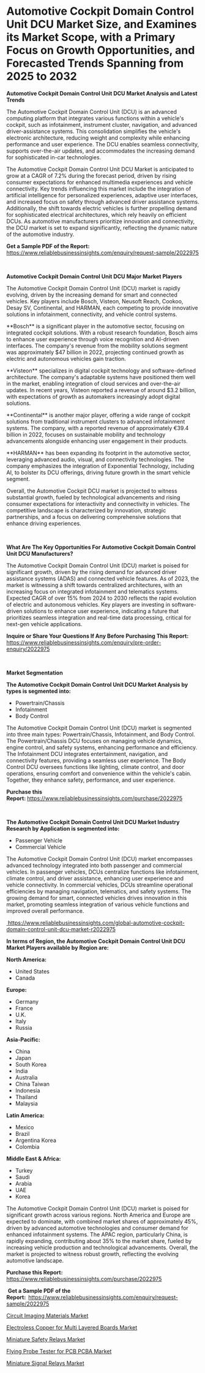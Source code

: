 <p><h1>Automotive Cockpit Domain Control Unit DCU Market Size, and Examines its Market Scope, with a Primary Focus on Growth Opportunities, and Forecasted Trends Spanning from 2025 to 2032</h1></p><p><strong>Automotive Cockpit Domain Control Unit DCU Market Analysis and Latest Trends</strong></p>
<p><p>The Automotive Cockpit Domain Control Unit (DCU) is an advanced computing platform that integrates various functions within a vehicle's cockpit, such as infotainment, instrument cluster, navigation, and advanced driver-assistance systems. This consolidation simplifies the vehicle's electronic architecture, reducing weight and complexity while enhancing performance and user experience. The DCU enables seamless connectivity, supports over-the-air updates, and accommodates the increasing demand for sophisticated in-car technologies.</p><p>The Automotive Cockpit Domain Control Unit DCU Market is anticipated to grow at a CAGR of 7.2% during the forecast period, driven by rising consumer expectations for enhanced multimedia experiences and vehicle connectivity. Key trends influencing this market include the integration of artificial intelligence for personalized experiences, adaptive user interfaces, and increased focus on safety through advanced driver assistance systems. Additionally, the shift towards electric vehicles is further propelling demand for sophisticated electrical architectures, which rely heavily on efficient DCUs. As automotive manufacturers prioritize innovation and connectivity, the DCU market is set to expand significantly, reflecting the dynamic nature of the automotive industry.</p></p>
<p><strong>Get a Sample PDF of the Report:&nbsp;</strong> <a href="https://www.reliablebusinessinsights.com/enquiry/request-sample/2022975?utm_campaign=1121&utm_medium=2&utm_source=Github&utm_content=ia&utm_term=29032025&utm_id=automotive-cockpit-domain-control-unit-dcu">https://www.reliablebusinessinsights.com/enquiry/request-sample/2022975</a></p>
<p>&nbsp;</p>
<p><strong>Automotive Cockpit Domain Control Unit DCU Major Market Players</strong></p>
<p><p>The Automotive Cockpit Domain Control Unit (DCU) market is rapidly evolving, driven by the increasing demand for smart and connected vehicles. Key players include Bosch, Visteon, Neusoft Reach, Cookoo, Desay SV, Continental, and HARMAN, each competing to provide innovative solutions in infotainment, connectivity, and vehicle control systems.</p><p>**Bosch** is a significant player in the automotive sector, focusing on integrated cockpit solutions. With a robust research foundation, Bosch aims to enhance user experience through voice recognition and AI-driven interfaces. The company's revenue from the mobility solutions segment was approximately $47 billion in 2022, projecting continued growth as electric and autonomous vehicles gain traction.</p><p>**Visteon** specializes in digital cockpit technology and software-defined architecture. The company's adaptable systems have positioned them well in the market, enabling integration of cloud services and over-the-air updates. In recent years, Visteon reported a revenue of around $3.2 billion, with expectations of growth as automakers increasingly adopt digital solutions.</p><p>**Continental** is another major player, offering a wide range of cockpit solutions from traditional instrument clusters to advanced infotainment systems. The company, with a reported revenue of approximately €39.4 billion in 2022, focuses on sustainable mobility and technology advancements alongside enhancing user engagement in their products.</p><p>**HARMAN** has been expanding its footprint in the automotive sector, leveraging advanced audio, visual, and connectivity technologies. The company emphasizes the integration of Exponential Technology, including AI, to bolster its DCU offerings, driving future growth in the smart vehicle segment.</p><p>Overall, the Automotive Cockpit DCU market is projected to witness substantial growth, fueled by technological advancements and rising consumer expectations for interactivity and connectivity in vehicles. The competitive landscape is characterized by innovation, strategic partnerships, and a focus on delivering comprehensive solutions that enhance driving experiences.</p></p>
<p>&nbsp;</p>
<p><strong>What Are The Key Opportunities For Automotive Cockpit Domain Control Unit DCU Manufacturers?</strong></p>
<p><p>The Automotive Cockpit Domain Control Unit (DCU) market is poised for significant growth, driven by the rising demand for advanced driver assistance systems (ADAS) and connected vehicle features. As of 2023, the market is witnessing a shift towards centralized architectures, with an increasing focus on integrated infotainment and telematics systems. Expected CAGR of over 15% from 2024 to 2030 reflects the rapid evolution of electric and autonomous vehicles. Key players are investing in software-driven solutions to enhance user experience, indicating a future that prioritizes seamless integration and real-time data processing, critical for next-gen vehicle applications.</p></p>
<p><strong>Inquire or Share Your Questions If Any Before Purchasing This Report:</strong> <a href="https://www.reliablebusinessinsights.com/enquiry/pre-order-enquiry/2022975?utm_campaign=1121&utm_medium=2&utm_source=Github&utm_content=ia&utm_term=29032025&utm_id=automotive-cockpit-domain-control-unit-dcu">https://www.reliablebusinessinsights.com/enquiry/pre-order-enquiry/2022975</a></p>
<p>&nbsp;</p>
<p><strong>Market Segmentation</strong></p>
<p><strong>The Automotive Cockpit Domain Control Unit DCU Market Analysis by types is segmented into:</strong></p>
<p><ul><li>Powertrain/Chassis</li><li>Infotainment</li><li>Body Control</li></ul></p>
<p><p>The Automotive Cockpit Domain Control Unit (DCU) market is segmented into three main types: Powertrain/Chassis, Infotainment, and Body Control. The Powertrain/Chassis DCU focuses on managing vehicle dynamics, engine control, and safety systems, enhancing performance and efficiency. The Infotainment DCU integrates entertainment, navigation, and connectivity features, providing a seamless user experience. The Body Control DCU oversees functions like lighting, climate control, and door operations, ensuring comfort and convenience within the vehicle's cabin. Together, they enhance safety, performance, and user experience.</p></p>
<p><strong>Purchase this Report:&nbsp;</strong><a href="https://www.reliablebusinessinsights.com/purchase/2022975?utm_campaign=1121&utm_medium=2&utm_source=Github&utm_content=ia&utm_term=29032025&utm_id=automotive-cockpit-domain-control-unit-dcu">https://www.reliablebusinessinsights.com/purchase/2022975</a></p>
<p>&nbsp;</p>
<p><strong>The Automotive Cockpit Domain Control Unit DCU Market Industry Research by Application is segmented into:</strong></p>
<p><ul><li>Passenger Vehicle</li><li>Commercial Vehicle</li></ul></p>
<p><p>The Automotive Cockpit Domain Control Unit (DCU) market encompasses advanced technology integrated into both passenger and commercial vehicles. In passenger vehicles, DCUs centralize functions like infotainment, climate control, and driver assistance, enhancing user experience and vehicle connectivity. In commercial vehicles, DCUs streamline operational efficiencies by managing navigation, telematics, and safety systems. The growing demand for smart, connected vehicles drives innovation in this market, promoting seamless integration of various vehicle functions and improved overall performance.</p></p>
<p><a href="https://www.reliablebusinessinsights.com/global-automotive-cockpit-domain-control-unit-dcu-market-r2022975?utm_campaign=1121&utm_medium=2&utm_source=Github&utm_content=ia&utm_term=29032025&utm_id=automotive-cockpit-domain-control-unit-dcu">&nbsp;https://www.reliablebusinessinsights.com/global-automotive-cockpit-domain-control-unit-dcu-market-r2022975</a></p>
<p><strong>In terms of Region, the Automotive Cockpit Domain Control Unit DCU Market Players available by Region are:</strong></p>
<p>
    <p> <strong> North America: </strong>
        <ul>
            <li>United States</li>
            <li>Canada</li>
        </ul>
        </p> 
    <p> <strong> Europe: </strong>
        <ul>
            <li>Germany</li>
            <li>France</li>
            <li>U.K.</li>
            <li>Italy</li>
            <li>Russia</li>
        </ul>
        </p> 
    <p> <strong> Asia-Pacific: </strong>
        <ul>
            <li>China</li>
            <li>Japan</li>
            <li>South Korea</li>
            <li>India</li>
            <li>Australia</li>
            <li>China Taiwan</li>
            <li>Indonesia</li>
            <li>Thailand</li>
            <li>Malaysia</li>
        </ul>
        </p> 
    <p> <strong> Latin America: </strong>
        <ul>
            <li>Mexico</li>
            <li>Brazil</li>
            <li>Argentina Korea</li>
            <li>Colombia</li>
        </ul>
        </p> 
    <p> <strong> Middle East & Africa: </strong>
        <ul>
            <li>Turkey</li>
            <li>Saudi</li>
            <li>Arabia</li>
            <li>UAE</li>
            <li>Korea</li>
        </ul>
    </p>
    </p>
<p><p>The Automotive Cockpit Domain Control Unit (DCU) market is poised for significant growth across various regions. North America and Europe are expected to dominate, with combined market shares of approximately 45%, driven by advanced automotive technologies and consumer demand for enhanced infotainment systems. The APAC region, particularly China, is rapidly expanding, contributing about 35% to the market share, fueled by increasing vehicle production and technological advancements. Overall, the market is projected to witness robust growth, reflecting the evolving automotive landscape.</p></p>
<p><strong>Purchase this Report: </strong><a href="https://www.reliablebusinessinsights.com/purchase/2022975?utm_campaign=1121&utm_medium=2&utm_source=Github&utm_content=ia&utm_term=29032025&utm_id=automotive-cockpit-domain-control-unit-dcu">https://www.reliablebusinessinsights.com/purchase/2022975</a></p>
<p>&nbsp;<strong>Get a Sample PDF of the Report:&nbsp;&nbsp;</strong><a href="https://www.reliablebusinessinsights.com/enquiry/request-sample/2022975?utm_campaign=1121&utm_medium=2&utm_source=Github&utm_content=ia&utm_term=29032025&utm_id=automotive-cockpit-domain-control-unit-dcu">https://www.reliablebusinessinsights.com/enquiry/request-sample/2022975</a></p>
<p><strong></strong></p>
<p><p><a href="https://github.com/nkomdaumis16/Market-Research-Report-List-1/blob/main/circuit-imaging-materials-market.md?utm_campaign=1121&utm_medium=2&utm_source=Github&utm_content=ia&utm_term=29032025&utm_id=automotive-cockpit-domain-control-unit-dcu">Circuit Imaging Materials Market</a></p><p><a href="https://github.com/ioniafidian4/Market-Research-Report-List-1/blob/main/electroless-copper-for-multi-layered-boards-market.md?utm_campaign=1121&utm_medium=2&utm_source=Github&utm_content=ia&utm_term=29032025&utm_id=automotive-cockpit-domain-control-unit-dcu">Electroless Copper for Multi Layered Boards Market</a></p><p><a href="https://github.com/ceneabiruk11/Market-Research-Report-List-1/blob/main/miniature-safety-relays-market.md?utm_campaign=1121&utm_medium=2&utm_source=Github&utm_content=ia&utm_term=29032025&utm_id=automotive-cockpit-domain-control-unit-dcu">Miniature Safety Relays Market</a></p><p><a href="https://github.com/amramcocosxa/Market-Research-Report-List-1/blob/main/flying-probe-tester-for-pcb-pcba-market.md?utm_campaign=1121&utm_medium=2&utm_source=Github&utm_content=ia&utm_term=29032025&utm_id=automotive-cockpit-domain-control-unit-dcu">Flying Probe Tester for PCB PCBA Market</a></p><p><a href="https://github.com/avikalitesjj/Market-Research-Report-List-1/blob/main/miniature-signal-relays-market.md?utm_campaign=1121&utm_medium=2&utm_source=Github&utm_content=ia&utm_term=29032025&utm_id=automotive-cockpit-domain-control-unit-dcu">Miniature Signal Relays Market</a></p></p>